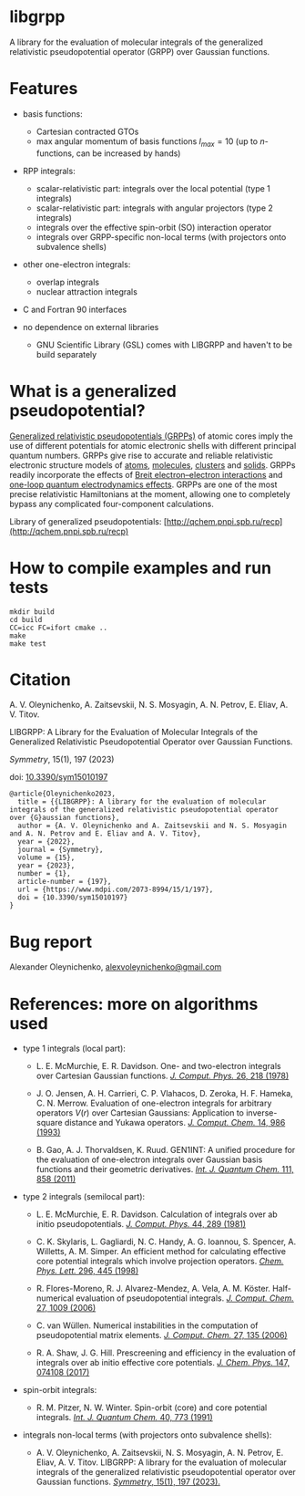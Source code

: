 # libgrpp
A library for the evaluation of molecular integrals of the generalized relativistic pseudopotential operator (GRPP) over Gaussian functions.

# Features

* basis functions:

  * Cartesian contracted GTOs
  * max angular momentum of basis functions $l_{max} = 10$ (up to $n$-functions, can be increased by hands)

* RPP integrals:
  * scalar-relativistic part: integrals over the local potential (type 1 integrals)
  * scalar-relativistic part: integrals with angular projectors (type 2 integrals)
  * integrals over the effective spin-orbit (SO) interaction operator
  * integrals over GRPP-specific non-local terms (with projectors onto subvalence shells)

* other one-electron integrals:
  * overlap integrals
  * nuclear attraction integrals

* C and Fortran 90 interfaces

* no dependence on external libraries
  * GNU Scientific Library (GSL) comes with LIBGRPP and haven't to be build separately

# What is a generalized pseudopotential?

[Generalized relativistic pseudopotentials (GRPPs)](https://onlinelibrary.wiley.com/doi/10.1002/%28SICI%291097-461X%281999%2971%3A5%3C359%3A%3AAID-QUA1%3E3.0.CO%3B2-U) of atomic cores imply the use of different potentials for atomic electronic shells with different principal quantum numbers. GRPPs give rise to accurate and reliable relativistic electronic structure models of [atoms](https://onlinelibrary.wiley.com/doi/abs/10.1002/qua.26076), [molecules](https://www.mdpi.com/2073-8994/15/1/197), [clusters](https://pubs.rsc.org/en/content/articlelanding/2022/CP/D2CP01738E) and [solids](https://journals.aps.org/prb/abstract/10.1103/PhysRevB.103.205105). GRPPs readily incorporate the effects of [Breit electron–electron interactions](https://iopscience.iop.org/article/10.1088/0953-4075/37/23/004) and [one-loop quantum electrodynamics effects](https://onlinelibrary.wiley.com/doi/abs/10.1002/qua.27077). GRPPs are one of the most precise relativistic Hamiltonians at the moment, allowing one to completely bypass any complicated four-component calculations.

Library of generalized pseudopotentials: [http://qchem.pnpi.spb.ru/recp](http://qchem.pnpi.spb.ru/recp)

# How to compile examples and run tests

```
mkdir build
cd build
CC=icc FC=ifort cmake ..
make
make test
```

# Citation
A. V. Oleynichenko, A. Zaitsevskii, N. S. Mosyagin, A. N. Petrov, E. Eliav, A. V. Titov.

LIBGRPP: A Library for the Evaluation of Molecular Integrals of the Generalized Relativistic Pseudopotential Operator over Gaussian Functions.

<i>Symmetry</i>, 15(1), 197 (2023)

doi: [10.3390/sym15010197](https://doi.org/10.3390/sym15010197)

```
@article{Oleynichenko2023,
  title = {{LIBGRPP}: A library for the evaluation of molecular integrals of the generalized relativistic pseudopotential operator over {G}aussian functions},
  author = {A. V. Oleynichenko and A. Zaitsevskii and N. S. Mosyagin and A. N. Petrov and E. Eliav and A. V. Titov},
  year = {2022},
  journal = {Symmetry},
  volume = {15},
  year = {2023},
  number = {1},
  article-number = {197},
  url = {https://www.mdpi.com/2073-8994/15/1/197},
  doi = {10.3390/sym15010197}
}
```

# Bug report
Alexander Oleynichenko, alexvoleynichenko@gmail.com

# References: more on algorithms used

* type 1 integrals (local part):

  * L. E. McMurchie, E. R. Davidson. One- and two-electron integrals over Cartesian Gaussian functions. [<i>J. Comput. Phys.</i> 26, 218 (1978)](https://doi.org/10.1016/0021-9991(78)90092-X)

  * J. O. Jensen, A. H. Carrieri, C. P. Vlahacos, D. Zeroka, H. F. Hameka, C. N. Merrow. Evaluation of one-electron integrals for arbitrary operators $V(r)$ over Cartesian Gaussians: Application to inverse-square distance and Yukawa operators. [<i>J. Comput. Chem.</i> 14, 986 (1993)](https://doi.org/10.1002/jcc.540140814)

  * B. Gao, A. J. Thorvaldsen, K. Ruud. GEN1INT: A unified procedure for the evaluation of one-electron integrals over Gaussian basis functions and their geometric derivatives. [<i>Int. J. Quantum Chem.</i> 111, 858 (2011)](https://doi.org/10.1002/qua.22886)

* type 2 integrals (semilocal part):

  * L. E. McMurchie, E. R. Davidson. Calculation of integrals over ab initio pseudopotentials. [<i>J. Comput. Phys.</i> 44, 289 (1981)](https://doi.org/10.1016/0021-9991(81)90053-X)

  * C. K. Skylaris, L. Gagliardi, N. C. Handy, A. G. Ioannou, S. Spencer, A. Willetts, A. M. Simper. An efficient method for calculating effective core potential integrals which involve projection operators. [<i>Chem. Phys. Lett.</i> 296, 445 (1998)](https://doi.org/10.1016/S0009-2614(98)01077-X)

  * R. Flores-Moreno, R. J. Alvarez-Mendez, A. Vela, A. M. Köster. Half-numerical evaluation of pseudopotential integrals. [<i>J. Comput. Chem.</i> 27, 1009 (2006)](https://doi.org/10.1002/jcc.20410)

  * C. van Wüllen. Numerical instabilities in the computation of pseudopotential matrix elements. [<i>J. Comput. Chem.</i> 27, 135 (2006)](https://doi.org/10.1002/jcc.20325)

  * R. A. Shaw, J. G. Hill. Prescreening and efficiency in the evaluation of integrals over ab initio effective core potentials. [<i>J. Chem. Phys.</i> 147, 074108 (2017)](https://doi.org/10.1063/1.4986887)

* spin-orbit integrals:

  * R. M. Pitzer, N. W. Winter. Spin-orbit (core) and core potential integrals. [<i>Int. J. Quantum Chem.</i> 40, 773 (1991)](https://doi.org/10.1002/qua.560400606)

* integrals non-local terms (with projectors onto subvalence shells):

  * A. V. Oleynichenko, A. Zaitsevskii, N. S. Mosyagin, A. N. Petrov, E. Eliav, A. V. Titov. LIBGRPP: A library for the evaluation of molecular integrals of the generalized relativistic pseudopotential operator over Gaussian functions. [<i>Symmetry</i>, 15(1), 197 (2023).](https://doi.org/10.3390/sym15010197)

